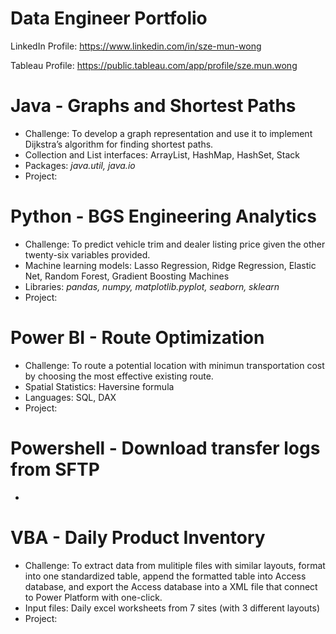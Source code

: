 # Data Engineer Portfolio
LinkedIn Profile: https://www.linkedin.com/in/sze-mun-wong

Tableau Profile: https://public.tableau.com/app/profile/sze.mun.wong

# Java - Graphs and Shortest Paths
- Challenge: To develop a graph representation and use it to implement Dijkstra’s algorithm for finding shortest paths.
- Collection and List interfaces: ArrayList, HashMap, HashSet, Stack
- Packages: *java.util, java.io*
- Project:
  
# Python - BGS Engineering Analytics
- Challenge: To predict vehicle trim and dealer listing price given the other twenty-six variables provided.
- Machine learning models: Lasso Regression, Ridge Regression, Elastic Net, Random Forest, Gradient Boosting Machines
- Libraries: *pandas, numpy, matplotlib.pyplot, seaborn, sklearn*
- Project:

# Power BI - Route Optimization
- Challenge: To route a potential location with minimun transportation cost by choosing the most effective existing route.
- Spatial Statistics: Haversine formula
- Languages: SQL, DAX
- Project: 

# Powershell - Download transfer logs from SFTP
* 

# VBA - Daily Product Inventory
* Challenge: To extract data from mulitiple files with similar layouts, format into one standardized table, append the formatted table into Access database, and export the Access database into a XML file that connect to Power Platform with one-click.
* Input files: Daily excel worksheets from 7 sites (with 3 different layouts)
* Project: 
